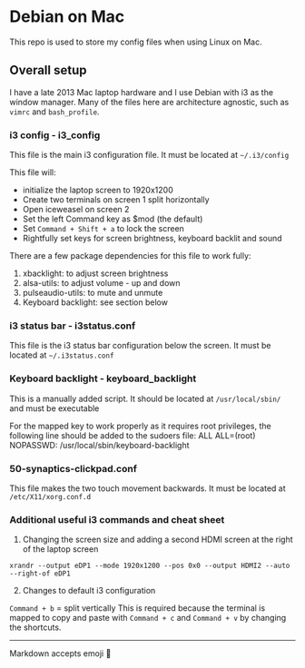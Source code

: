# Debian on Mac

This repo is used to store my config files when using Linux on Mac.

## Overall setup

I have a late 2013 Mac laptop hardware and I use Debian with i3 as the window manager. Many of the files here are architecture agnostic, such as `vimrc` and `bash_profile`.

### i3 config - i3_config

This file is the main i3 configuration file. It must be located at `~/.i3/config`

This file will:
* initialize the laptop screen to 1920x1200
* Create two terminals on screen 1 split horizontally
* Open iceweasel on screen 2
* Set the left Command key as $mod (the default)
* Set `Command + Shift + a` to lock the screen
* Rightfully set keys for screen brightness, keyboard backlit and sound 

There are a few package dependencies for this file to work fully:
1. xbacklight: to adjust screen brightness
2. alsa-utils: to adjust volume - up and down
3. pulseaudio-utils: to mute and unmute
4. Keyboard backlight: see section below

### i3 status bar - i3status.conf

This file is the i3 status bar configuration below the screen. It must be located at `~/.i3status.conf`

### Keyboard backlight - keyboard_backlight

This is a manually added script. It should be located at `/usr/local/sbin/` and must be executable

For the mapped key to work properly as it requires root privileges, the following line should be added to the sudoers file:
ALL    ALL=(root) NOPASSWD: /usr/local/sbin/keyboard-backlight

### 50-synaptics-clickpad.conf

This file makes the two touch movement backwards. It must be located at `/etc/X11/xorg.conf.d`

### Additional useful i3 commands and cheat sheet

1. Changing the screen size and adding a second HDMI screen at the right of the laptop screen

`xrandr --output eDP1 --mode 1920x1200 --pos 0x0 --output HDMI2 --auto --right-of eDP1`

2. Changes to default i3 configuration

`Command + b` = split vertically
This is required because the terminal is mapped to copy and paste with `Command + c` and `Command + v` by changing the shortcuts.



---
Markdown accepts emoji :metal:

